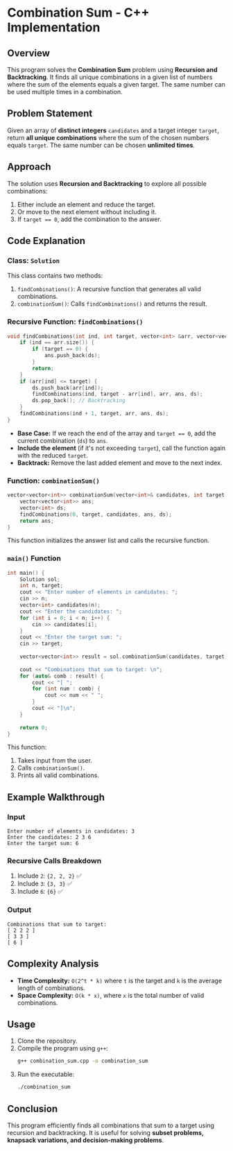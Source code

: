 # Combination Sum - C++ Implementation

## Overview
This program solves the **Combination Sum** problem using **Recursion and Backtracking**. It finds all unique combinations in a given list of numbers where the sum of the elements equals a given target. The same number can be used multiple times in a combination.

## Problem Statement
Given an array of **distinct integers** `candidates` and a target integer `target`, return **all unique combinations** where the sum of the chosen numbers equals `target`. The same number can be chosen **unlimited times**.

## Approach
The solution uses **Recursion and Backtracking** to explore all possible combinations:
1. Either include an element and reduce the target.
2. Or move to the next element without including it.
3. If `target == 0`, add the combination to the answer.

## Code Explanation

### **Class: `Solution`**
This class contains two methods:
1. `findCombinations()`: A recursive function that generates all valid combinations.
2. `combinationSum()`: Calls `findCombinations()` and returns the result.

### **Recursive Function: `findCombinations()`**
```cpp
void findCombinations(int ind, int target, vector<int> &arr, vector<vector<int>> &ans, vector<int> &ds) {
    if (ind == arr.size()) {
        if (target == 0) {
            ans.push_back(ds);
        }
        return;
    }
    if (arr[ind] <= target) {
        ds.push_back(arr[ind]);
        findCombinations(ind, target - arr[ind], arr, ans, ds);
        ds.pop_back(); // Backtracking
    }
    findCombinations(ind + 1, target, arr, ans, ds);
}
```
- **Base Case:** If we reach the end of the array and `target == 0`, add the current combination (`ds`) to `ans`.
- **Include the element** (if it's not exceeding `target`), call the function again with the reduced `target`.
- **Backtrack:** Remove the last added element and move to the next index.

### **Function: `combinationSum()`**
```cpp
vector<vector<int>> combinationSum(vector<int>& candidates, int target) {
    vector<vector<int>> ans;
    vector<int> ds;
    findCombinations(0, target, candidates, ans, ds);
    return ans;
}
```
This function initializes the answer list and calls the recursive function.

### **`main()` Function**
```cpp
int main() {
    Solution sol;
    int n, target;
    cout << "Enter number of elements in candidates: ";
    cin >> n;
    vector<int> candidates(n);
    cout << "Enter the candidates: ";
    for (int i = 0; i < n; i++) {
        cin >> candidates[i];
    }
    cout << "Enter the target sum: ";
    cin >> target;
    
    vector<vector<int>> result = sol.combinationSum(candidates, target);
    
    cout << "Combinations that sum to target: \n";
    for (auto& comb : result) {
        cout << "[ ";
        for (int num : comb) {
            cout << num << " ";
        }
        cout << "]\n";
    }
    
    return 0;
}
```
This function:
1. Takes input from the user.
2. Calls `combinationSum()`.
3. Prints all valid combinations.

## **Example Walkthrough**
### **Input**
```
Enter number of elements in candidates: 3
Enter the candidates: 2 3 6
Enter the target sum: 6
```
### **Recursive Calls Breakdown**
1. Include `2`: `{2, 2, 2}` ✅
2. Include `3`: `{3, 3}` ✅
3. Include `6`: `{6}` ✅

### **Output**
```
Combinations that sum to target:
[ 2 2 2 ]
[ 3 3 ]
[ 6 ]
```

## **Complexity Analysis**
- **Time Complexity:** `O(2^t * k)` where `t` is the target and `k` is the average length of combinations.
- **Space Complexity:** `O(k * x)`, where `x` is the total number of valid combinations.

## **Usage**
1. Clone the repository.
2. Compile the program using `g++`:
   ```sh
   g++ combination_sum.cpp -o combination_sum
   ```
3. Run the executable:
   ```sh
   ./combination_sum
   ```

## **Conclusion**
This program efficiently finds all combinations that sum to a target using recursion and backtracking. It is useful for solving **subset problems, knapsack variations, and decision-making problems**.

